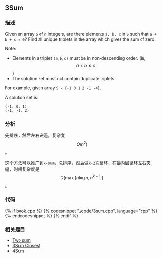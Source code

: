 ## 3Sum


### 描述

Given an array `S` of `n` integers, are there elements `a, b, c` in `S` such that `a + b + c = 0`? Find all unique triplets in the array which gives the sum of zero.

Note:

* Elements in a triplet `(a,b,c)` must be in non-descending order. (ie, $$a \leq b \leq c$$)
* The solution set must not contain duplicate triplets.


For example, given array `S = {-1 0 1 2 -1 -4}`.

A solution set is:

```
(-1, 0, 1)
(-1, -1, 2)
```


### 分析

先排序，然后左右夹逼，复杂度 $$O(n^2)$$。

这个方法可以推广到`k-sum`，先排序，然后做`k-2`次循环，在最内层循环左右夹逼，时间复杂度是 $$O(\max\{n \log n, n^{k-1}\})$$。


### 代码

{% if book.cpp %}
  {% codesnippet "./code/3sum.cpp", language="cpp" %}{% endcodesnippet %}
{% endif %}


### 相关题目


* [Two sum](two-sum.md)
* [3Sum Closest](3sum-closest.md)
* [4Sum](4sum.md)
